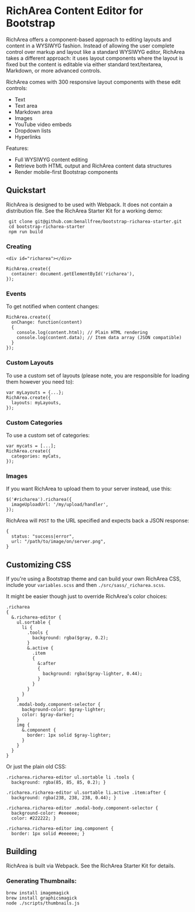 # RichArea Content Editor for Bootstrap

RichArea offers a component-based approach to editing layouts and content in a WYSIWYG fashion. Instead of allowing the user complete control over markup and layout like a standard WYSIWYG editor, RichArea takes a different approach: it uses layout components where the layout is fixed but the content is editable via either standard text/textarea, Markdown, or more advanced controls.

RichArea comes with 300 responsive layout components with these edit controls:

* Text
* Text area
* Markdown area
* Images
* YouTube video embeds
* Dropdown lists
* Hyperlinks

Features:

* Full WYSIWYG content editing
* Retrieve both HTML output and RichArea content data structures
* Render mobile-first Bootstrap components 

## Quickstart

RichArea is designed to be used with Webpack. It does not contain a distribution file. See the RichArea Starter Kit for a working demo:

     git clone git@github.com:benallfree/bootstrap-richarea-starter.git
     cd bootstrap-richarea-starter
     npm run build

### Creating

    <div id="richarea"></div>
    
    RichArea.create({
      container: document.getElementById('richarea'),
    });

### Events

To get notified when content changes:

    RichArea.create({
      onChange: function(content)
      {
        console.log(content.html); // Plain HTML rendering
        console.log(content.data); // Item data array (JSON compatible)
      }
    });

### Custom Layouts

To use a custom set of layouts (please note, you are responsible for loading them however you need to):

    var myLayouts = {...};
    RichArea.create({
      layouts: myLayouts,
    });

### Custom Categories

To use a custom set of categories:

    var mycats = [...];
    RichArea.create({
      categories: myCats,
    });

### Images

If you want RichArea to upload them to your server instead, use this:

    $('#richarea').richarea({
      imageUploadUrl: '/my/upload/handler',
    });

RichArea will `POST` to the URL specified and expects back a JSON response:

    {
      status: "success|error",
      url: "/path/to/image/on/server.png",
    }


## Customizing CSS

If you're using a Bootstrap theme and can build your own RichArea CSS, include your `variables.scss` and then `./src/sass/_richarea.scss`.

It might be easier though just to override RichArea's color choices:

    .richarea
    {
      &.richarea-editor {
        ul.sortable {
          li {
            .tools {
              background: rgba($gray, 0.2);
            }
            &.active {
              .item
              {
                &:after
                {
                  background: rgba($gray-lighter, 0.44);
                }
              }
            }
          }      
        }
        .modal-body.component-selector {
          background-color: $gray-lighter;
          color: $gray-darker;
        }
        img {
          &.component {
            border: 1px solid $gray-lighter;
          }
        }  
      }
    }

Or just the plain old CSS:

    .richarea.richarea-editor ul.sortable li .tools {
      background: rgba(85, 85, 85, 0.2); }
      
    .richarea.richarea-editor ul.sortable li.active .item:after {
      background: rgba(238, 238, 238, 0.44); }
    
    .richarea.richarea-editor .modal-body.component-selector {
      background-color: #eeeeee;
      color: #222222; }
      
    .richarea.richarea-editor img.component {
      border: 1px solid #eeeeee; }

## Building

RichArea is built via Webpack. See the RichArea Starter Kit for details.

### Generating Thumbnails:

    brew install imagemagick
    brew install graphicsmagick
    node ./scripts/thumbnails.js

